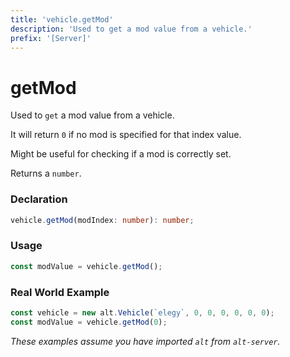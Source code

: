 ```yaml
---
title: 'vehicle.getMod'
description: 'Used to get a mod value from a vehicle.'
prefix: '[Server]'
---
```


# getMod

Used to `get` a mod value from a vehicle.

It will return `0` if no mod is specified for that index value.

Might be useful for checking if a mod is correctly set.

Returns a `number`.

### Declaration

```typescript
vehicle.getMod(modIndex: number): number;
```

### Usage

```js
const modValue = vehicle.getMod();
```

### Real World Example

```js
const vehicle = new alt.Vehicle(`elegy`, 0, 0, 0, 0, 0, 0);
const modValue = vehicle.getMod(0);
```

_These examples assume you have imported `alt` from `alt-server`._